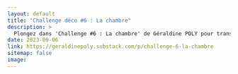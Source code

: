 ```yaml
---
layout: default
title: "Challenge déco #6 : La chambre"
description: >
  Plongez dans 'Challenge #6 : La chambre' de Géraldine POLY pour transformer votre chambre en un havre de paix. Découvrez comment la disposition, les objets et les couleurs de votre chambre peuvent influencer votre bien-être et relaxation. Ce guide pratique vous offre des astuces pour faire de votre chambre un sanctuaire sacré, favorisant un sommeil paisible et une détente profonde.
date: 2023-09-06
link: https://geraldinepoly.substack.com/p/challenge-6-la-chambre
sitemap: false
image:
---
```

